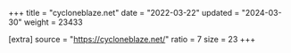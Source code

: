 +++
title = "cycloneblaze.net"
date = "2022-03-22"
updated = "2024-03-30"
weight = 23433

[extra]
source = "https://cycloneblaze.net/"
ratio = 7
size = 23
+++
